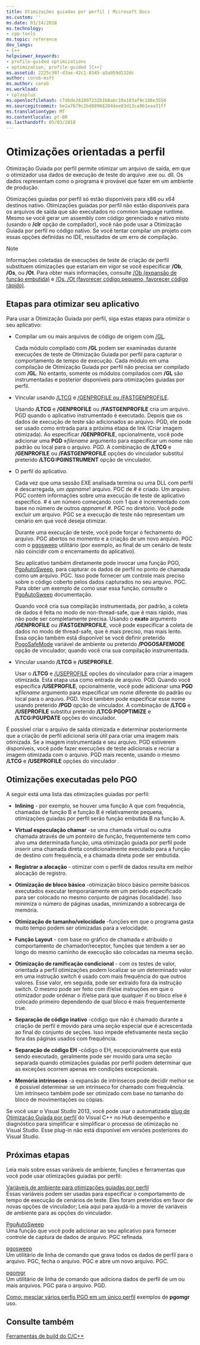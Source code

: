 ```yaml
---
title: Otimizações guiadas por perfil | Microsoft Docs
ms.custom: ''
ms.date: 03/14/2018
ms.technology:
- cpp-tools
ms.topic: reference
dev_langs:
- C++
helpviewer_keywords:
- profile-guided optimizations
- optimization, profile-guided [C++]
ms.assetid: 2225c307-d3ae-42c1-8345-a5a959d132dc
author: corob-msft
ms.author: corob
ms.workload:
- cplusplus
ms.openlocfilehash: c7d6de281097232b1b8abc10a103af9c186e3550
ms.sourcegitcommit: be2a7679c2bd80968204dee03d13ca961eaa31ff
ms.translationtype: MT
ms.contentlocale: pt-BR
ms.lasthandoff: 05/03/2018
---
```

# <a name="profile-guided-optimizations"></a>Otimizações orientadas a perfil

Otimização Guiada por perfil permite otimizar um arquivo de saída, em que o otimizador usa dados de execução de teste do arquivo .exe ou. dll. Os dados representam como o programa é provável que fazer em um ambiente de produção.

Otimizações guiadas por perfil só estão disponíveis para x86 ou x64 destinos nativo. Otimizações guiadas por perfil não estão disponíveis para os arquivos de saída que são executados no common language runtime. Mesmo se você gerar um assembly com código gerenciado e nativo misto (usando o **/clr** opção de compilador), você não pode usar a Otimização Guiada por perfil no código nativo. Se você tentar compilar um projeto com essas opções definidas no IDE, resultados de um erro de compilação.

> [!NOTE]
> Informações coletadas de execuções de teste de criação de perfil substituem otimizações que estariam em vigor se você especificar **/Ob**, **/Os**, ou **/Ot**. Para obter mais informações, consulte [/Ob (expansão de função embutida)](../../build/reference/ob-inline-function-expansion.md) e [/Os, /Ot (favorecer código pequeno, favorecer código rápido)](../../build/reference/os-ot-favor-small-code-favor-fast-code.md).

## <a name="steps-to-optimize-your-app"></a>Etapas para otimizar seu aplicativo

Para usar a Otimização Guiada por perfil, siga estas etapas para otimizar o seu aplicativo:

- Compilar um ou mais arquivos de código de origem com [/GL](../../build/reference/gl-whole-program-optimization.md).

   Cada módulo compilado com **/GL** podem ser examinadas durante execuções de teste de Otimização Guiada por perfil para capturar o comportamento de tempo de execução. Cada módulo em uma compilação de Otimização Guiada por perfil não precisa ser compilado com **/GL**. No entanto, somente os módulos compilados com **/GL** são instrumentadas e posterior disponíveis para otimizações guiadas por perfil.

- Vincular usando [/LTCG](../../build/reference/ltcg-link-time-code-generation.md) e [/GENPROFILE ou /FASTGENPROFILE](../../build/reference/genprofile-fastgenprofile-generate-profiling-instrumented-build.md).

   Usando **/LTCG** e **/GENPROFILE** ou **/FASTGENPROFILE** cria um arquivo. PGD quando o aplicativo instrumentado é executado. Depois que os dados de execução de teste são adicionados ao arquivo. PGD, ele pode ser usado como entrada para a próxima etapa de link (Criar imagem otimizada). Ao especificar **/GENPROFILE**, opcionalmente, você pode adicionar uma **PGD =**_filename_ argumento para especificar um nome não padrão ou local para o arquivo. PGD. A combinação de **/LTCG** e **/GENPROFILE** ou **/FASTGENPROFILE** opções do vinculador substitui preterido **/LTCG:PGINSTRUMENT** opção de vinculador.

- O perfil do aplicativo.

   Cada vez que uma sessão EXE analisada termina ou uma DLL com perfil é descarregada, um *appname*! arquivo. PGC de # é criado. Um arquivo. PGC contém informações sobre uma execução de teste de aplicativo específico. # é um número começando com 1 que é incrementado com base no número de outros *appname*! #. PGC no diretório. Você pode excluir um arquivo. PGC se a execução de teste não representam um cenário em que você deseja otimizar.

   Durante uma execução de teste, você pode forçar o fechamento do arquivo. PGC abertos no momento e a criação de um novo arquivo. PGC com o [pgosweep](../../build/reference/pgosweep.md) utilitário (por exemplo, ao final de um cenário de teste não coincidir com o encerramento do aplicativo).

   Seu aplicativo também diretamente pode invocar uma função PGO, [PgoAutoSweep](pgoautosweep.md), para capturar os dados de perfil no ponto de chamada como um arquivo. PGC. Isso pode fornecer um controle mais preciso sobre o código coberto pelos dados capturados no seu arquivo. PGC. Para obter um exemplo de como usar essa função, consulte o [PgoAutoSweep](pgoautosweep.md) documentação.

   Quando você cria sua compilação instrumentada, por padrão, a coleta de dados é feita no modo de non-thread-safe, que é mais rápido, mas não pode ser completamente precisa. Usando o **exato** argumento **/GENPROFILE** ou **/FASTGENPROFILE**, você pode especificar a coleta de dados no modo de thread-safe, que é mais preciso, mas mais lento. Essa opção também está disponível se você definir preterido [PogoSafeMode](environment-variables-for-profile-guided-optimizations.md#pogosafemode) variável de ambiente ou preterido **/POGOSAFEMODE** opção de vinculador, quando você cria sua compilação instrumentada.

- Vincular usando **/LTCG** e **/USEPROFILE**.

   Usar o **/LTCG** e [/USEPROFILE](useprofile.md) opções do vinculador para criar a imagem otimizada. Esta etapa usa como entrada de arquivo. PGD. Quando você especifica **/USEPROFILE**, opcionalmente, você pode adicionar uma **PGD =**_filename_ argumento para especificar um nome diferente do padrão ou local para o arquivo. PGD. Você também pode especificar esse nome usando preterido **/PGD** opção de vinculador. A combinação de **/LTCG** e **/USEPROFILE** substitui preterido **/LTCG:PGOPTIMIZE** e **/LTCG:PGUPDATE** opções do vinculador.

É possível criar o arquivo de saída otimizada e determinar posteriormente que a criação de perfil adicional seria útil para criar uma imagem mais otimizada. Se a imagem instrumentada e seu arquivo. PGD estiverem disponíveis, você pode fazer execuções de teste adicionais e recriar a imagem otimizada com o arquivo. PGD mais recente, usando o mesmo **/LTCG** e **/USEPROFILE** opções do vinculador .

## <a name="optimizations-performed-by-pgo"></a>Otimizações executadas pelo PGO

A seguir está uma lista das otimizações guiadas por perfil:

- **Inlining** - por exemplo, se houver uma função A que com frequência, chamadas de função B e função B é relativamente pequena, otimizações guiadas por perfil serão função embutida B na função A.

- **Virtual especulação chamar** -se uma chamada virtual ou outra chamada através de um ponteiro de função, frequentemente tem como alvo uma determinada função, uma otimização guiada por perfil pode inserir uma chamada direta condicionalmente executado para a função de destino com frequência, e a chamada direta pode ser embutida.

- **Registrar a alocação** - otimizar com o perfil de dados resulta em melhor alocação de registro.

- **Otimização de bloco básico** -otimização bloco básico permite básicos executados executar temporariamente em um período especificado para ser colocado no mesmo conjunto de páginas (localidade). Isso minimiza o número de páginas usadas, minimizando a sobrecarga de memória.

- **Otimização de tamanho/velocidade** -funções em que o programa gasta muito tempo podem ser otimizadas para a velocidade.

- **Função Layout** - com base no gráfico de chamada e atribuído o comportamento de chamador/receptor, funções que tendem a ser ao longo do mesmo caminho de execução são colocadas na mesma seção.

- **Otimização de ramificação condicional** - com os testes de valor, orientada a perfil otimizações podem localizar se um determinado valor em uma instrução switch é usado com mais frequência do que outros valores.  Esse valor, em seguida, pode ser extraído fora da instrução switch.  O mesmo pode ser feito com if/else instruções em que o otimizador pode ordenar o if/else para que qualquer if ou bloco else é colocado primeiro dependendo de qual bloco é mais frequentemente true.

- **Separação de código inativo** -código que não é chamado durante a criação de perfil é movido para uma seção especial que é acrescentada ao final do conjunto de seções. Isso impede efetivamente nesta seção fora das páginas usados com frequência.

- **Separação de código EH** -código o EH, excepcionalmente que está sendo executado, geralmente pode ser movido para uma seção separada quando otimizações guiadas por perfil podem determinar que as exceções ocorrem apenas em condições excepcionais.

- **Memória intrínsecos** -a expansão de intrínsecos pode decidir melhor se é possível determinar se um intrínseco for chamado com frequência. Um intrínseco também pode ser otimizado com base no tamanho do bloco de movimentações ou cópias.

Se você usar o Visual Studio 2013, você pode usar o automatizada [plug de Otimização Guiada por perfil](../../build/reference/profile-guided-optimization-in-the-performance-and-diagnostics-hub.md) do Visual C++ no Hub desempenho e diagnóstico para simplificar e simplificar o processo de otimização no Visual Studio. Esse plug-in não está disponível em versões posteriores do Visual Studio.

## <a name="next-steps"></a>Próximas etapas

Leia mais sobre essas variáveis de ambiente, funções e ferramentas que você pode usar otimizações guiadas por perfil:

[Variáveis de ambiente para otimizações guiadas por perfil](../../build/reference/environment-variables-for-profile-guided-optimizations.md)<br/>
Essas variáveis podem ser usadas para especificar o comportamento de tempo de execução de cenários de teste. Eles foram preteridos em favor de novas opções de vinculador; Leia aqui para ajudá-lo a mover de variáveis de ambiente para as opções do vinculador.

[PgoAutoSweep](pgoautosweep.md)<br/>
Uma função que você pode adicionar ao seu aplicativo para fornecer controle de captura de dados de arquivo. PGC refinada.

[pgosweep](../../build/reference/pgosweep.md)<br/>
Um utilitário de linha de comando que grava todos os dados de perfil para o arquivo. PGC, fecha o arquivo. PGC e abre um novo arquivo. PGC.

[pgomgr](../../build/reference/pgomgr.md)<br/>
Um utilitário de linha de comando que adiciona dados de perfil de um ou mais arquivos. PGC para o arquivo. PGD.

[Como: mesclar vários perfis PGO em um único perfil](../../build/reference/how-to-merge-multiple-pgo-profiles-into-a-single-profile.md) exemplos de **pgomgr** uso.

## <a name="see-also"></a>Consulte também

[Ferramentas de build do C/C++](../../build/reference/c-cpp-build-tools.md)
